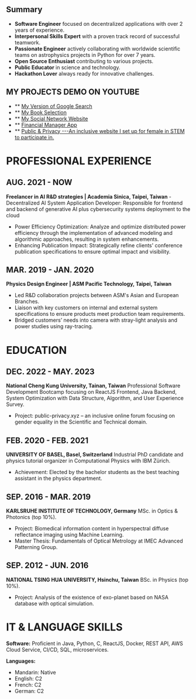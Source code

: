 ## Summary

- **Software Engineer** focused on decentralized applications with over 2 years of experience.
- **Interpersonal Skills Expert** with a proven track record of successful teamwork.
- **Passionate Engineer** actively collaborating with worldwide scientific teams on astrophysics projects in Python for over 7 years.
- **Open Source Enthusiast** contributing to various projects.
- **Public Educator** in science and technology.
- **Hackathon Lover** always ready for innovative challenges.

## MY PROJECTS DEMO ON YOUTUBE

- ** [My Version of Google Search](https://youtu.be/sjy78Rc3Qfg?si=r-1gv5brqW5SjEU0)
- ** [My Book Selection](https://youtu.be/-4R4KqfIyH4?si=ACmvL9t2eb9myx1m)
- ** [My Social Network Website](https://youtu.be/qZZ0oMD-Y_E?si=tOpJlIjIlIpbMjlJ)
- ** [Financial Manager App](https://youtu.be/UPMghQvOQII?si=fxJdDGZfG-tCFg0a)
- ** [Public & Privacy ---An inclusive website I set up for female in STEM to participate in.](www.public-privacy.xyz) 

# PROFESSIONAL EXPERIENCE

## AUG. 2021 - NOW
**Freelancer in AI R&D strategies | Academia Sinica, Taipei, Taiwan**
-Decentralized AI System Application Developer: Responsible for frontend and backend of generative AI plus cybersecurity systems deployment to the cloud
- Power Efficiency Optimization: Analyze and optimize distributed power efficiency through the implementation of advanced modeling and algorithmic approaches, resulting in system enhancements.
- Enhancing Publication Impact: Strategically refine clients' conference publication specifications to ensure optimal impact and visibility.

## MAR. 2019 - JAN. 2020
**Physics Design Engineer | ASM Pacific Technology, Taipei, Taiwan**
- Led R&D collaboration projects between ASM's Asian and European Branches.
- Liaison with key customers on internal and external system specifications to ensure products meet production team requirements.
- Bridged customers’ needs into camera with stray-light analysis and power studies using ray-tracing.

# EDUCATION

## DEC. 2022 - MAY. 2023
**National Cheng Kung University, Tainan, Taiwan**
Professional Software Development Bootcamp focusing on ReactJS Frontend, Java Backend, System Optimization with Data Structure, Algorithm, and User Experience Survey.
- Project: public-privacy.xyz – an inclusive online forum focusing on gender equality in the Scientific and Technical domain.

## FEB. 2020 - FEB. 2021
**UNIVERSITY OF BASEL, Basel, Switzerland**
Industrial PhD candidate and physics tutorial organizer in Computational Physics with IBM Zürich.
- Achievement: Elected by the bachelor students as the best teaching assistant in the physics department.

## SEP. 2016 - MAR. 2019
**KARLSRUHE INSTITUTE OF TECHNOLOGY, Germany**
MSc. in Optics & Photonics (top 10%).
- Project: Biomedical information content in hyperspectral diffuse reflectance imaging using Machine Learning.
- Master Thesis: Fundamentals of Optical Metrology at IMEC Advanced Patterning Group.

## SEP. 2012 - JUN. 2016
**NATIONAL TSING HUA UNIVERSITY, Hsinchu, Taiwan**
BSc. in Physics (top 10%).
- Project: Analysis of the existence of exo-planet based on NASA database with optical simulation.

# IT & LANGUAGE SKILLS

**Software:**
Proficient in Java, Python, C, ReactJS, Docker, REST API, AWS Cloud Service, CI/CD, SQL, microservices.

**Languages:**
- Mandarin: Native
- English: C2
- French: C2
- German: C2

